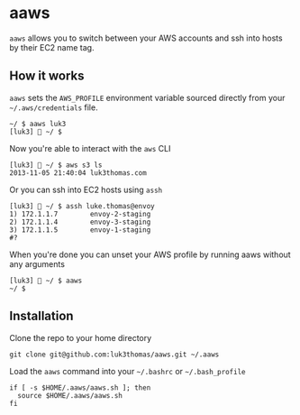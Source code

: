 # aaws

`aaws` allows you to switch between your AWS accounts and ssh into hosts by
their EC2 name tag.

## How it works

`aaws` sets the `AWS_PROFILE` environment variable sourced directly from your
`~/.aws/credentials` file.

```
~/ $ aaws luk3
[luk3] 🔐 ~/ $
```

Now you're able to interact with the `aws` CLI

```
[luk3] 🔐 ~/ $ aws s3 ls
2013-11-05 21:40:04 luk3thomas.com
```

Or you can ssh into EC2 hosts using `assh`

```
[luk3] 🔐 ~/ $ assh luke.thomas@envoy
1) 172.1.1.7        envoy-2-staging
2) 172.1.1.4        envoy-3-staging
3) 172.1.1.5        envoy-1-staging
#?
```

When you're done you can unset your AWS profile by running aaws without any
arguments

```
[luk3] 🔐 ~/ $ aaws
~/ $
```

## Installation

Clone the repo to your home directory

```
git clone git@github.com:luk3thomas/aaws.git ~/.aaws
```

Load the `aaws` command into your `~/.bashrc` or `~/.bash_profile`

```
if [ -s $HOME/.aaws/aaws.sh ]; then
  source $HOME/.aaws/aaws.sh
fi
```
